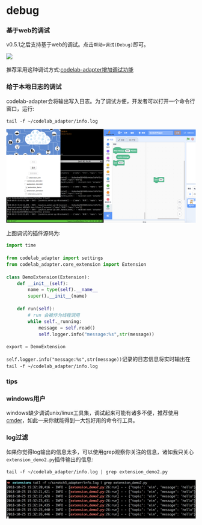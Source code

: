 # debug

### 基于web的调试
v0.5.1之后支持基于web的调试。点击`帮助>调试(Debug)`即可。

<img src="http://wwj-fig-bed.just4fun.site/scratch-debug_7027676a.png" width="300">

推荐采用这种调试方式:[codelab-adapter增加调试功能](https://blog.just4fun.site/codelab-adapter-debug.html)

### 给于本地日志的调试
codelab-adapter会将输出写入日志。为了调试方便，开发者可以打开一个命令行窗口，运行:

`tail -f ~/codelab_adapter/info.log`

<img  src="../../img/debug_adapter.png"/>

上图调试的插件源码为:


```python
import time

from codelab_adapter import settings
from codelab_adapter.core_extension import Extension

class DemoExtension(Extension):
    def __init__(self):
        name = type(self).__name__
        super().__init__(name)

    def run(self):
        # run 会被作为线程调用
        while self._running:
            message = self.read()
            self.logger.info("message:%s",str(message))

export = DemoExtension
```

`self.logger.info("message:%s",str(message))`记录的日志信息将实时输出在`tail -f ~/codelab_adapter/info.log`


### tips

### windows用户
windows缺少调试unix/linux工具集，调试起来可能有诸多不便，推荐使用[cmder](https://github.com/cmderdev/cmder)，如此一来你就能得到一大包好用的命令行工具。

### log过滤
如果你觉得log输出的信息太多，可以使用grep观察你关注的信息，诸如我只关心`extension_demo2.py`插件输出的信息:

`tail -f ~/codelab_adapter/info.log | grep extension_demo2.py`


<img  src="../../img/debug_grep.png"/>
